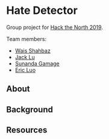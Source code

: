 # Hate Detector

Group project for [Hack the North 2019](https://hackthenorth.com). 

Team members: 
- [Wais Shahbaz](https://github.com/wshahbaz)
- [Jack Lu](https://github.com/Jacklu0831)
- [Sunanda Gamage](https://github.com/sgamage2)
- [Eric Luo](https://github.com/2017soft)

## About

## Background

## Resources


